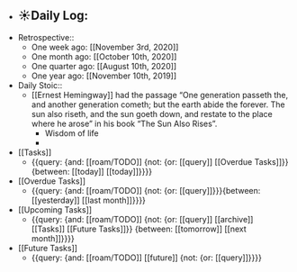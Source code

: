 - ☀️Daily Log:
    - 
- Retrospective::
    - One week ago: [[November 3rd, 2020]]
    - One month ago: [[October 10th, 2020]]
    - One quarter ago: [[August 10th, 2020]]
    - One year ago: [[November 10th, 2019]]
- Daily Stoic::
    - [[Ernest Hemingway]] had the passage “One generation passeth the, and another generation cometh; but the earth abide the forever. The sun also riseth, and the sun goeth down, and restate to the place where he arose” in his book “The Sun Also Rises”.
        - Wisdom of life
        - 
- [[Tasks]]
    - {{query: {and: [[roam/TODO]] {not: {or: [[query]] [[Overdue Tasks]]}} {between: [[today]] [[today]]}}}}
- [[Overdue Tasks]]
    - {{query: {and: [[roam/TODO]] {not: {or: [[query]]}}}{between: [[yesterday]] [[last month]]}}}}
- [[Upcoming Tasks]]
    - {{query: {and: [[roam/TODO]] {not: {or: [[query]] [[archive]] [[Tasks]] [[Future Tasks]]}} {between: [[tomorrow]] [[next month]]}}}}
- [[Future Tasks]]
    - {{query: {and: [[roam/TODO]] [[future]] {not: {or: [[query]]}}}}
